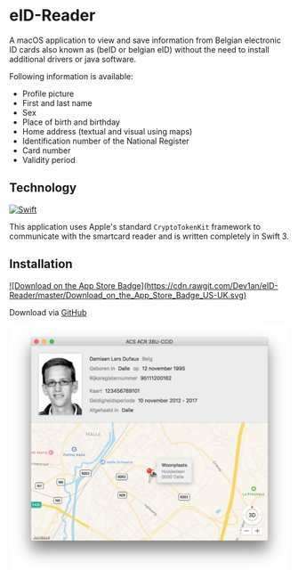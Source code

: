 # eID-Reader
A macOS application to view and save information from Belgian electronic ID cards also known as (beID or belgian eID) without the need to install additional drivers or java software.

Following information is available:
- Profile picture
- First and last name
- Sex
- Place of birth and birthday
- Home address (textual and visual using maps)
- Identification number of the National Register
- Card number
- Validity period

## Technology

<a href="https://swift.org"><img src="https://img.shields.io/badge/Swift-3.0-orange.svg?style=flat" alt="Swift" /></a>

This application uses Apple's standard `CryptoTokenKit` framework to communicate with the smartcard reader and is written completely in Swift 3.

## Installation

<a href="https://itunes.apple.com/us/app/eidreader/id1190651975?l=nl&ls=1&mt=12">
![Download on the App Store Badge](https://cdn.rawgit.com/Dev1an/eID-Reader/master/Download_on_the_App_Store_Badge_US-UK.svg)
</a>

Download via [GitHub](https://github.com/Dev1an/eID-Reader/releases/latest)

![screenshot](screenshot.png)

